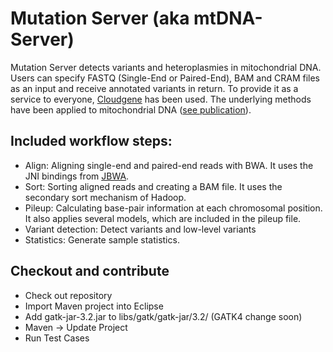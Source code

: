 # Mutation Server (aka mtDNA-Server)

Mutation Server detects variants and heteroplasmies in mitochondrial DNA. Users can specify FASTQ (Single-End or Paired-End), BAM and CRAM files as an input and receive annotated variants in return. To provide it as a service to everyone, [Cloudgene](http://cloudgene.uibk.ac.at) has been used. The underlying methods have been applied to mitochondrial DNA ([see publication](http://nar.oxfordjournals.org/content/early/2016/04/15/nar.gkw247.full)).

## Included workflow steps:

* Align: Aligning single-end and paired-end reads with BWA. It uses the JNI bindings from [JBWA](https://github.com/lindenb/jbwa). 
* Sort: Sorting aligned reads and creating a BAM file. It uses the secondary sort mechanism of Hadoop. 
* Pileup: Calculating base-pair information at each chromosomal position. It also applies several models, which are included in the pileup file.
* Variant detection: Detect variants and low-level variants
* Statistics: Generate sample statistics.

## Checkout and contribute

* Check out repository  
* Import Maven project into Eclipse
* Add gatk-jar-3.2.jar to libs/gatk/gatk-jar/3.2/ (GATK4 change soon)
* Maven -> Update Project
* Run Test Cases
